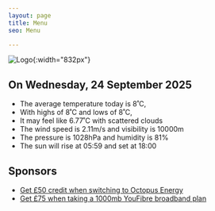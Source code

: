 ```yaml
---
layout: page
title: Menu
seo: Menu

---
```


![Logo](/images/logo.jpg){:width="832px"}

<!-- weather_marker starts -->
## On Wednesday, 24 September 2025

- The average temperature today is 8˚C,
- With highs of 8˚C and lows of 8˚C,
- It may feel like 6.77˚C with scattered clouds
- The wind speed is 2.11m/s and visibility is 10000m
- The pressure is 1028hPa and humidity is 81%
- The sun will rise at 05:59 and set at 18:00

<!-- weather_marker ends -->

## Sponsors

- [Get £50 credit when switching to Octopus Energy](https://bit.ly/3oD1nnS)
- [Get £75 when taking a 1000mb YouFibre broadband plan](https://aklam.io/91zWhU?)
